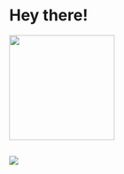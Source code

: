 # Hey there!

<div>
  <a href="https://github.com/gabriGutiz">
  <img height="190em" src="https://github-readme-stats.vercel.app/api/top-langs/?username=gabriGutiz&layout=compact&langs_count=7&theme=dark"/> 
</div>  

##

<a href="https://www.linkedin.com/in/gchinelli/" target="_blank"><img src="https://img.shields.io/badge/-LinkedIn-%230077B5?style=for-the-badge&logo=linkedin&logoColor=white" target="_blank"></a>
